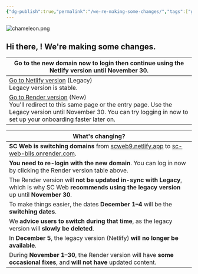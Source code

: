 ```yaml
---
{"dg-publish":true,"permalink":"/we-re-making-some-changes/","tags":["gardenEntry"]}
---
```



<p style="text-align: center;">

![chameleon.png](/img/user/chameleon.png)

</p>

## Hi there, <span class="AuthName"></span>! We're making some changes.

| Go to the new domain now to login then continue using the Netlify version until November 30.                                                                                                                                           |
| -------------------------------------------------------------------------------------------------------------------------------------------------------------------------------------------------------------------------------------- |
| [Go to Netlify version](https://scweb9.netlify.app/home) (Legacy)<br>Legacy version is stable.                                                                                                                                         |
| [Go to Render version](https://sc-web-blls.onrender.com) (New)<br>You'll redirect to this same page or the entry page. Use the Legacy version until November 30. You can try logging in now to set up your onboarding faster later on. |


| What's changing?                                                                                                                                       |
| ------------------------------------------------------------------------------------------------------------------------------------------------------ |
| **SC Web is switching domains** from [scweb9.netlify.app](https://scweb9.netlify.app) to [sc-web-blls.onrender.com](https://sc-web-blls.onrender.com). |
| **You need to re-login with the new domain**. You can log in now by clicking the Render version table above.                                           |
| The Render version will **not be updated in-sync with Legacy**, which is why SC Web **recommends using the legacy version** up until **November 30**.  |
| To make things easier, the dates **December 1–4** will be the **switching dates**.                                                                     |
| We **advice users to switch during that time**, as the legacy version will **slowly be deleted**.                                                      |
| In **December 5**, the legacy version (Netlify) **will no longer be available**.                                                                       |
| During **November 1–30**, the Render version will have **some occasional fixes**, and **will not have** updated content.                               |
